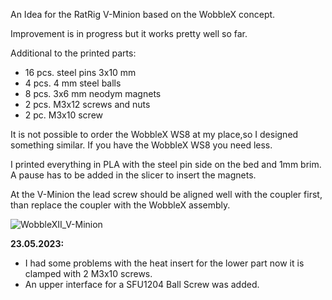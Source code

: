 An Idea for the RatRig V-Minion based on the WobbleX concept. 

Improvement is in progress but it works pretty well so far.

Additional to the printed parts:
* 16 pcs. steel pins 3x10 mm
* 4 pcs. 4 mm steel balls
* 8 pcs. 3x6 mm neodym magnets
* 2 pcs. M3x12 screws and nuts
* 2 pc. M3x10 screw

It is not possible to order the WobbleX WS8 at my place,so I designed something similar.
If you have the WobbleX WS8 you need less.

I printed everything in PLA with the steel pin side on the bed and 1mm brim. A pause has to be added in the slicer to insert the magnets.

At the V-Minion the lead screw should be aligned well with the coupler first, than replace the coupler with the WobbleX assembly.

![WobbleXII_V-Minion](https://user-images.githubusercontent.com/43618305/230717486-76797d7d-2bbb-45c7-8c67-3f4bca2a98c2.png)

**23.05.2023:**

- I had some problems with the heat insert for the lower part now it is clamped with 2 M3x10 screws. 
- An upper interface for a SFU1204 Ball Screw was added.

